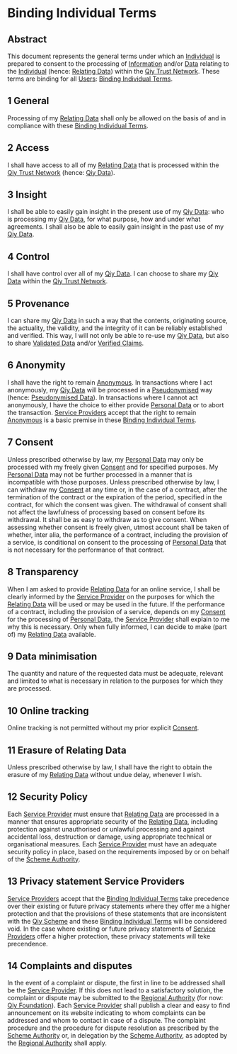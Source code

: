 # Binding Individual Terms

## Abstract
This document represents the general terms under which an [Individual](Definitions.md#individual) is prepared to consent to the processing of [Information](#information) and/or [Data](Definitions.md#data) relating to the [Individual](#individual) (hence: [Relating Data](#relating-data)) within the [Qiy Trust Network](Definitions.md#qiy-trust-network). These terms are binding for all [Users](Definitions.md#user): [Binding Individual Terms](Definitions.md#binding-individual-terms).

## 1 General
Processing of my [Relating Data](Definitions.md#relating-data) shall only be allowed on the basis of and in compliance with these [Binding Individual Terms](Definitions.md#binding-individual-terms).

## 2 Access
I shall have access to all of my [Relating Data](#relating-data) that is processed within the [Qiy Trust Network](Definitions.md#qiy-trust-network) (hence: [Qiy Data](#qiy-data)).

## 3 Insight
I shall be able to easily gain insight in the present use of my [Qiy Data](#qiy-data): who is processing my [Qiy Data](#qiy-data), for what purpose, how and under what agreements.
I shall also be able to easily gain insight in the past use of my [Qiy Data](#qiy-data).

## 4 Control
I shall have control over all of my [Qiy Data](#qiy-data).
I can choose to share my [Qiy Data](#qiy-data) within the [Qiy Trust Network](#qiy-trust-network).

## 5 Provenance
I can share my [Qiy Data](#qiy-data) in such a way that the contents, originating source, the actuality, the validity, and the integrity of it can be reliably established and verified.
This way, I will not only be able to re-use my [Qiy Data](#qiy-data), but also to share [Validated Data](#validated-data) and/or [Verified Claims](#verified-claims).

## 6 Anonymity
I shall have the right to remain [Anonymous](Definitions.md#anonymous).
In transactions where I act anonymously, my [Qiy Data](#qiy-data) will be processed in a [Pseudonymised](#pseudonymisation) way (hence: [Pseudonymised Data](#pseudonymised-data)).
In transactions where I cannot act anonymously, I have the choice to either provide [Personal Data](Definitions.md#personal-data) or to abort the transaction. 
[Service Providers](Definitions.md#service-provider) accept that the right to remain [Anonymous](Definitions.md#anonymous) is a basic premise in these [Binding Individual Terms](Definitions.md#binding-individual-terms).

## 7 Consent
Unless prescribed otherwise by law, my [Personal Data](Definitions.md#personal-data) may only be processed with my freely given [Consent](Definitions.md#consent) and for specified purposes. My [Personal Data](Definitions.md#personal-data) may not be further processed in a manner that is incompatible with those purposes. Unless prescribed otherwise by law, I can withdraw my [Consent](Definitions.md#consent) at any time or, in the case of a contract, after the termination of the contract or the expiration of the period, specified in the contract, for which the consent was given. The withdrawal of consent shall not affect the lawfulness of processing based on consent before its withdrawal. It shall be as easy to withdraw as to give consent. When assessing whether consent is freely given, utmost account shall be taken of whether, inter alia, the performance of a contract, including the provision of a service, is conditional on consent to the processing of [Personal Data](Definitions.md#personal-data) that is not necessary for the performance of that contract.

## 8 Transparency
When I am asked to provide [Relating Data](Definitions.md#relating-data) for an online service, I shall be clearly informed by the [Service Provider](Definitions.md#service-provider) on the purposes for which the [Relating Data](Definitions.md#relating-data) will be used or may be used in the future. If the performance of a contract, including the provision of a service, depends on my [Consent](Definitions.md#consent) for the processing of [Personal Data](Definitions.md#personal-data), the [Service Provider](Definitions.md#service-provider) shall explain to me why this is necessary.
Only when fully informed, I can decide to make (part of) my [Relating Data](Definitions.md#relating-data) available.

## 9 Data minimisation
The quantity and nature of the requested data must be adequate, relevant and limited to what is necessary in relation to the purposes for which they are processed.

## 10 Online tracking

Online tracking is not permitted without my prior explicit [Consent](Definitions.md#consent).

## 11 Erasure of Relating Data
Unless prescribed otherwise by law, I shall have the right to obtain the erasure of my [Relating Data](Definitions.md#relating-data) without undue delay, whenever I wish.

## 12 Security Policy
Each [Service Provider](Definitions.md#service-provider) must ensure that [Relating Data](Definitions.md#relating-data) are processed in a manner that ensures appropriate security of the [Relating Data](Definitions.md#relating-data), including protection against unauthorised or unlawful processing and against accidental loss, destruction or damage, using appropriate technical or organisational measures.
Each [Service Provider](Definitions.md#service-provider) must have an adequate security policy in place, based on the requirements imposed by or on behalf of the [Scheme Authority](Definitions.md#scheme-authority).

## 13 Privacy statement Service Providers
[Service Providers](Definitions.md#service-provider) accept that the [Binding Individual Terms](Definitions.md#binding-individual-terms) take precedence over their existing or future privacy statements where they offer me a higher protection and that the provisions of these statements that are inconsistent with the [Qiy Scheme](Definitions.md#qiy-scheme) and these [Binding Individual Terms](Definitions.md#binding-individual-terms) will be considered void. In the case where existing or future privacy statements of [Service Providers](Definitions.md#service-provider) offer a higher protection, these privacy statements will teke precendence.

## 14 Complaints and disputes
In the event of a complaint or dispute, the first in line to be addressed shall be the [Service Provider](Definitions.md#service-provider). If this does not lead to a satisfactory solution, the complaint or dispute may be submitted to the [Regional Authority](Definitions.md#regional-authority) (for now: [Qiy Foundation](Definitions.md#qiy-foundation)). Each [Service Provider](Definitions.md#service-provider) shall publish a clear and easy to find announcement on its website indicating to whom complaints can be addressed and whom to contact in case of a dispute.
The complaint procedure and the procedure for dispute resolution as prescribed by the [Scheme Authority](Definitions.md#scheme-authority) or, in delegation by the [Scheme Authority](Definitions.md#scheme-authority), as adopted by the [Regional Authority](Definitions.md#regional-authority) shall apply.


